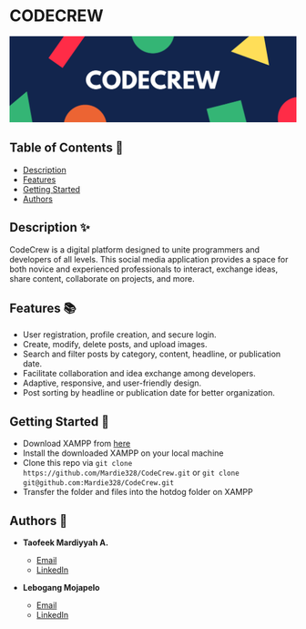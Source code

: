 



# CODECREW

![Cover image](https://raw.githubusercontent.com/Mardie328/CodeCrew/refs/heads/main/web%20application/images/Cover%20image.png)


## Table of Contents 📑
* [Description](#description)
* [Features](#features)
* [Getting Started](#getting-started)
* [Authors](#authors)

<a id="description"></a>
## Description ✨
CodeCrew is a digital platform designed to unite programmers and developers of all levels. This social media application provides a space for both novice and experienced professionals to interact, exchange ideas, share content, collaborate on projects, and more.


<a id="features"></a>
## Features 📚
- User registration, profile creation, and secure login.
- Create, modify, delete posts, and upload images.
- Search and filter posts by category, content, headline, or publication date.
- Facilitate collaboration and idea exchange among developers.
- Adaptive, responsive, and user-friendly design.
- Post sorting by headline or publication date for better organization.


<a id="getting-started"></a>
## Getting Started 🚀
  - Download XAMPP from [here](https://www.apachefriends.org/download.html)
  - Install the downloaded XAMPP on your local machine
  - Clone this repo via `git clone https://github.com/Mardie328/CodeCrew.git` or
    `git clone git@github.com:Mardie328/CodeCrew.git`
  - Transfer the folder and files into the hotdog folder on XAMPP
     

<a id="authors"></a>
## Authors 👥
* **Taofeek Mardiyyah A.**
   * [Email](taofeekmardiyyah@gmail.com)
   * [LinkedIn](https://linkedin.com/in/mardiyyah-taofeek)
   
* **Lebogang Mojapelo**
   * [Email]()
   * [LinkedIn]()


